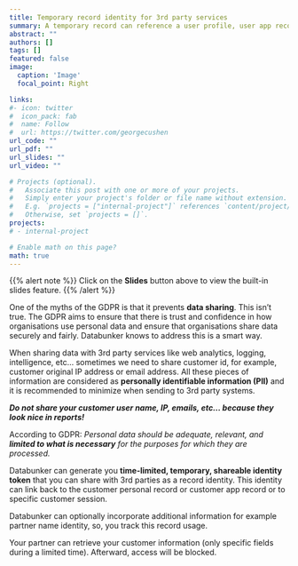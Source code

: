 ```yaml
---
title: Temporary record identity for 3rd party services
summary: A temporary record can reference a user profile, user app record, or user session record.
abstract: ""
authors: []
tags: []
featured: false
image:
  caption: 'Image'
  focal_point: Right

links:
#- icon: twitter
#  icon_pack: fab
#  name: Follow
#  url: https://twitter.com/georgecushen
url_code: ""
url_pdf: ""
url_slides: ""
url_video: ""

# Projects (optional).
#   Associate this post with one or more of your projects.
#   Simply enter your project's folder or file name without extension.
#   E.g. `projects = ["internal-project"]` references `content/project/deep-learning/index.md`.
#   Otherwise, set `projects = []`.
projects:
# - internal-project

# Enable math on this page?
math: true
---
```


{{% alert note %}}
Click on the **Slides** button above to view the built-in slides feature.
{{% /alert %}}


One of the myths of the GDPR is that it prevents **data sharing**. This isn’t
true. The GDPR aims to ensure that there is trust and confidence in how
organisations use personal data and ensure that organisations share data
securely and fairly. Databunker knows to address this is a smart way.

When sharing data with 3rd party services like web analytics, logging, intelligence, etc... sometimes we need to
share customer id, for example, customer original IP address or email address. All these pieces of information
are considered as **personally identifiable information (PII)** and it is recommended to minimize when sending to 3rd party systems.

***Do not share your customer user name, IP, emails, etc... because they look nice in reports!***

According to GDPR: *Personal data should be adequate, relevant, and **limited to what is necessary** for the
purposes for which they are processed.*

Databunker can generate you **time-limited, temporary, shareable identity token** that you can share with 3rd
parties as a record identity. This identity can link back to the customer personal record or customer app record
or to specific customer session.

Databunker can optionally incorporate additional information for example partner name identity, so, you track this record usage.

Your partner can retrieve your customer information (only specific fields during a limited time).
Afterward, access will be blocked.

